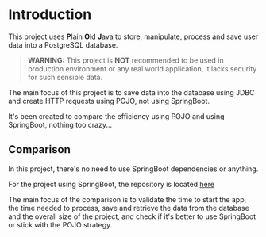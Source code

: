 # Introduction

This project uses **P**lain **O**ld **J**ava to store, manipulate, process
and save user data into a PostgreSQL database.

> **WARNING:** This project is **NOT** recommended to be used in production environment or any real world application, it lacks security for such sensible data.

The main focus of this project is to save data into the database using JDBC and create HTTP requests using POJO, not 
using SpringBoot.

It's been created to compare the efficiency using POJO and using SpringBoot, nothing too crazy...

## Comparison 

In this project, there's no need to use SpringBoot dependencies or anything. 

For the project using SpringBoot, the repository is located [here]()

The main focus of the comparison is to validate the time to start the app, the time needed to process, save and retrieve
the data from the database and the overall size of the project, and check if it's better to use SpringBoot or stick with
the POJO strategy.
